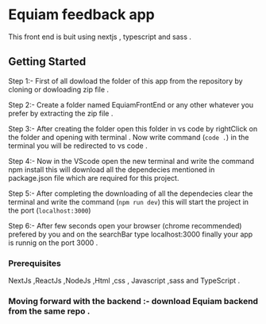 # Equiam feedback app

This front end is buit using nextjs , typescript and sass .

## Getting Started

Step 1:-
First of all dowload the folder of this app from the repository by cloning or dowloading zip file .

Step 2:-
Create a folder named EquiamFrontEnd or any other whatever you prefer by extracting the zip file .

Step 3:-
After creating the folder open this folder in vs code by rightClick on the folder and opening with terminal .
Now write command (`code .`) in the terminal you will be redirected to vs code .

Step 4:-
Now in the VScode open the new terminal and write the command npm install this will download all the dependecies
mentioned in package.json file which are required for this project.

Step 5:- 
After completing the downloading of all the dependecies clear the terminal and write the command 
(`npm run dev`) this will start the project in the port (`localhost:3000`) 

Step 6:-
After few seconds open your browser (chrome recommended) prefered by you and on the searchBar type localhost:3000 finally your app is runnig on the port 3000 .  


### Prerequisites
NextJs ,ReactJs ,NodeJs ,Html ,css , Javascript ,sass and TypeScript .

### Moving forward with the backend :- download Equiam backend from the same repo .



